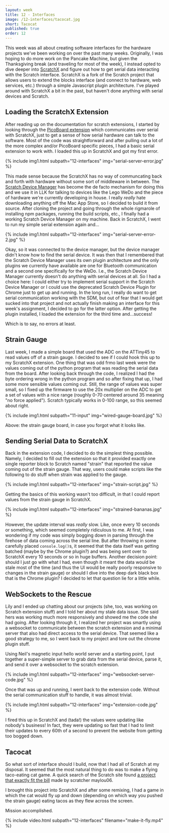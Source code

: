 ```yaml
---
layout: week
title: 12 - Interfaces
image: /12-interfaces/tacocat.jpg
short: Tacocat
published: true
order: 12
---
```


This week was all about creating software interfaces for the hardware projects we've been working on over the past many weeks. Originally, I was hoping to do more work on the Pancake Machine, but given the Thanksgiving break (and traveling for most of the week), I instead opted to dive deeper into [ScratchX](http://scratchx.org/) and figure out how to get serial data interacting with the Scratch interface. ScratchX is a fork of the Scratch project that allows users to extend the blocks interface (and connect to hardware, web services, etc.) through a simple Javascript plugin architecture. I've played around with ScratchX a bit in the past, but haven't done anything with serial devices and Scratch.

## Loading the ScratchX Extension

After reading up on the documentation for scratch extensions, I started by looking through the [PicoBoard extension](https://github.com/LLK/scratchx/blob/gh-pages/scratch_extensions/picoExtension.js) which communicates over serial with ScratchX, just to get a sense of how serial hardware can talk to the software. Most of the code was straightforward and after pulling out a lot of the more complex and/or PicoBoard specific pieces, I had a basic serial extension to work with. I loaded this up in ScratchX and got my first error.

{% include img1.html subpath="12-interfaces" img="serial-server-error.jpg" %}

This made sense because the ScratchX has no way of communcating back and forth with hardware without some sort of middleware in between. The [Scratch Device Manager](https://itunes.apple.com/WebObjects/MZStore.woa/wa/viewSoftware?id=1084869222&mt=12) has become the de facto mechanism for doing this and we use it in LLK for talking to devices like the Lego WeDo and the piece of hardware we're currently developing in house. I really *really* hate downloading anything off the Mac App Store, so I decided to build it from source. After cloning the project and going through the whole rigmarole of installing npm packages, running the build scripts, etc., I finally had a working Scratch Device Manager on my machine. Back in ScratchX, I went to run my simple serial extension again and...

{% include img1.html subpath="12-interfaces" img="serial-server-error-2.jpg" %}

Okay, so it was connected to the device manager, but the device manager didn't know how to find the serial device. It was then that I remembered that the Scratch Device Manager uses its own plugin architecture and the only plugins we currently have available are one for Bluetooth communication and a second one specifically for the WeDo. I.e., the Scratch Device Manager currently doesn't do anything with serial devices at all. So I had a choice here: I could either try to implement serial support in the Scratch Device Manager or I could use the deprecated Scratch Device Plugin for Chrome just to get up and running. In the long run, I really do want to get serial communication working with the SDM, but out of fear that I would get sucked into that project and not actually finish making an interface for this week's assignment, I decided to go for the latter option. After getting the plugin installed, I loaded the extension for the third time and...success!

Which is to say, no errors at least.

## Strain Gauge

Last week, I made a simple board that used the ADC on the ATTiny45 to read values off of a strain gauge. I decided to see if I could hook this up to my ScratchX extension. One thing that was odd frmo last week were the values coming out of the python program that was reading the serial data from the board. After looking back through the code, I realized I had the byte ordering wrong in the python program and so after fixing that up, I had some more sensible values coming out. Still, the range of values was super small, so I fixed up the firmware to use the 20x multiplier on the ADC to get a set of values with a nice range (roughly 0-70 centered around 35 meaning "no force applied"). Scratch typically works in 0-100 range, so this seemed about right.

{% include img1.html subpath="11-input" img="wired-gauge-board.jpg" %}

Above: the strain gauge board, in case you forgot what it looks like.

## Sending Serial Data to ScratchX

Back in the extension code, I decided to do the simplest thing possible. Namely, I decided to fill out the extension so that it provided exactly one single reporter block to Scratch named "strain" that reported the value coming out of the strain gauge. That way, users could make scripts like the following to do stuff when strain was applied to the gauge.

{% include img1.html subpath="12-interfaces" img="strain-script.jpg" %}

Getting the basics of this working wasn't too difficult, in that I could report values from the strain gauge in ScratchX.

{% include img1.html subpath="12-interfaces" img="strained-bananas.jpg" %}

However, the update interval was *really* slow. Like, once every 10 seconds or something, which seemed completely ridiculous to me. At first, I was wondering if my code was simply bogging down in parsing through the firehose of data coming across the serial line. But after throwing in some carefully placed `console.log()`s, it seemed that the data itself was getting batched (maybe by the Chrome plugin?) and was being sent over to ScratchX every 10 seconds or so in huge buffers. Another decision point: should I just go with what I had, even though it meant the data would be stale most of the time (and thus the UI would be really poorly responsive to changes in the strain gauge) or should I dive into the deep dark black box that is the Chrome plugin? I decided to let that question lie for a little while.

## WebSockets to the Rescue

Lily and I ended up chatting about our projects (she, too, was working on Scratch extension stuff) and I told her about my stale data issue. She said hers was working much more responsively and showed me the code she had going. After looking through it, I realized her project was smartly using a websocket to communicate between the scratch extension and a minimal server that also had direct access to the serial device. That seemed like a good strategy to me, so I went back to my project and tore out the chrome plugin stuff.

Using Neil's magnetic input hello world server and a starting point, I put together a super-simple server to grab data from the serial device, parse it, and send it over a websocket to the scratch extension.

{% include img1.html subpath="12-interfaces" img="websocket-server-code.jpg" %}

Once that was up and running, I went back to the extension code. Without the serial communication stuff to handle, it was almost trivial.

{% include img1.html subpath="12-interfaces" img="extension-code.jpg" %}

I fired this up in ScratchX and (tada!) the values were updating like nobody's business! In fact, they were updating so fast that I had to limit their updates to every 60th of a second to prevent the website from getting too bogged down.

## Tacocat

So what sort of interface should I build, now that I had all of Scratch at my disposal. It seemed that the most natural thing to do was to make a flying taco-eating cat game. A quick search of the Scratch site found [a project that exactly fit the bill](https://scratch.mit.edu/projects/116623131/) made by scratcher maylou06.

I brought this project into ScratchX and after some remixing, I had a game in which the cat would fly up and down (depending on which way you pushed the strain gauge) eating tacos as they flew across the screen.

Mission accomplished.

{% include video.html subpath="12-interfaces" filename="make-it-fly.mp4" %}

